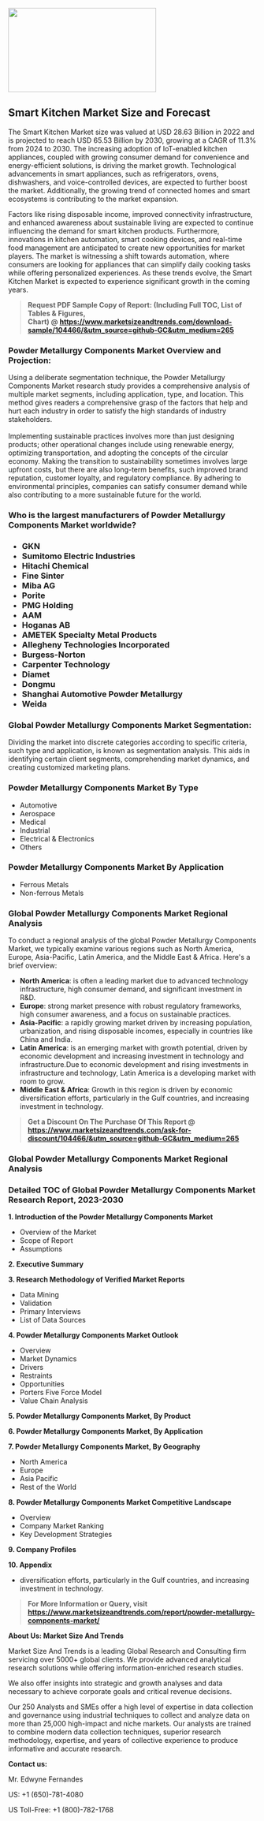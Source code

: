<p><img class="alignnone size-medium wp-image-20088" src="https://ffe5etoiles.com/wp-content/uploads/2024/12/MST1-300x171.png" alt="" width="300" height="171" /></p><h2>Smart Kitchen Market Size and Forecast</h2><p>The Smart Kitchen Market size was valued at USD 28.63 Billion in 2022 and is projected to reach USD 65.53 Billion by 2030, growing at a CAGR of 11.3% from 2024 to 2030. The increasing adoption of IoT-enabled kitchen appliances, coupled with growing consumer demand for convenience and energy-efficient solutions, is driving the market growth. Technological advancements in smart appliances, such as refrigerators, ovens, dishwashers, and voice-controlled devices, are expected to further boost the market. Additionally, the growing trend of connected homes and smart ecosystems is contributing to the market expansion.</p><p>Factors like rising disposable income, improved connectivity infrastructure, and enhanced awareness about sustainable living are expected to continue influencing the demand for smart kitchen products. Furthermore, innovations in kitchen automation, smart cooking devices, and real-time food management are anticipated to create new opportunities for market players. The market is witnessing a shift towards automation, where consumers are looking for appliances that can simplify daily cooking tasks while offering personalized experiences. As these trends evolve, the Smart Kitchen Market is expected to experience significant growth in the coming years.</p></p><blockquote id="" class=""><strong>Request PDF Sample Copy of Report: (Including Full TOC, List of Tables &amp; Figures, Chart)&nbsp;@&nbsp;<strong><a href="https://www.marketsizeandtrends.com/download-sample/104466/&utm_source=github-GC&utm_medium=265" target="_blank">https://www.marketsizeandtrends.com/download-sample/104466/&utm_source=github-GC&utm_medium=265</a></strong></strong></blockquote><h3 id="" class="">Powder Metallurgy Components Market&nbsp;Overview and Projection:</h3><p id="" class="">Using a deliberate segmentation technique, the Powder Metallurgy Components Market research study provides a comprehensive analysis of multiple market segments, including application, type, and location. This method gives readers a comprehensive grasp of the factors that help and hurt each industry in order to satisfy the high standards of industry stakeholders. <br /> <br />Implementing sustainable practices involves more than just designing products; other operational changes include using renewable energy, optimizing transportation, and adopting the concepts of the circular economy. Making the transition to sustainability sometimes involves large upfront costs, but there are also long-term benefits, such improved brand reputation, customer loyalty, and regulatory compliance. By adhering to environmental principles, companies can satisfy consumer demand while also contributing to a more sustainable future for the world.</p><h3 id="" class="">Who is the largest manufacturers of&nbsp;Powder Metallurgy Components Market worldwide?</h3><h3 class=""><p><ul><li>GKN </li><li> Sumitomo Electric Industries </li><li> Hitachi Chemical </li><li> Fine Sinter </li><li> Miba AG </li><li> Porite </li><li> PMG Holding </li><li> AAM </li><li> Hoganas AB </li><li> AMETEK Specialty Metal Products </li><li> Allegheny Technologies Incorporated </li><li> Burgess-Norton </li><li> Carpenter Technology </li><li> Diamet </li><li> Dongmu </li><li> Shanghai Automotive Powder Metallurgy </li><li> Weida</li></ul></p></h3><h3 id="" class="">Global&nbsp;Powder Metallurgy Components Market Segmentation:</h3><p id="" class="">Dividing the market into discrete categories according to specific criteria, such type and application, is known as segmentation analysis. This aids in identifying certain client segments, comprehending market dynamics, and creating customized marketing plans.</p><h3 id="" class="">Powder Metallurgy Components Market&nbsp;By Type</h3><p><p><ul><li>Automotive</li><li> Aerospace</li><li> Medical</li><li> Industrial</li><li> Electrical & Electronics</li><li> Others</p></li></ul></p></p><h3 id="" class="">Powder Metallurgy Components Market&nbsp;By Application</h3><p class=""><p><ul><li>Ferrous Metals</li><li> Non-ferrous Metals</li></ul></p></p><h3 id="" class="">Global Powder Metallurgy Components Market Regional Analysis</h3><p id="" class="">To conduct a regional analysis of the global Powder Metallurgy Components Market, we typically examine various regions such as North America, Europe, Asia-Pacific, Latin America, and the Middle East &amp; Africa. Here's a brief overview:</p><ul><li><strong>North America</strong>: is often a leading market due to advanced technology infrastructure, high consumer demand, and significant investment in R&amp;D.</li><li><strong>Europe</strong>: strong market presence with robust regulatory frameworks, high consumer awareness, and a focus on sustainable practices.</li><li><strong>Asia-Pacific</strong>: a rapidly growing market driven by increasing population, urbanization, and rising disposable incomes, especially in countries like China and India.</li><li><strong>Latin America</strong>: is an emerging market with growth potential, driven by economic development and increasing investment in technology and infrastructure.Due to economic development and rising investments in infrastructure and technology, Latin America is a developing market with room to grow.</li><li><strong>Middle East &amp; Africa</strong>: Growth in this region is driven by economic diversification efforts, particularly in the Gulf countries, and increasing investment in technology.</li></ul><blockquote id="" class=""><strong>Get a Discount On The Purchase Of This Report @ <strong><a href="https://www.marketsizeandtrends.com/ask-for-discount/104466/&utm_source=github-GC&utm_medium=265" target="_blank">https://www.marketsizeandtrends.com/ask-for-discount/104466/&utm_source=github-GC&utm_medium=265</a></strong></strong></blockquote><h3 id="" class="">Global Powder Metallurgy Components Market Regional Analysis</h3><h3 id="" class="">Detailed TOC of Global Powder Metallurgy Components Market Research Report, 2023-2030</h3><p id="" class=""><strong>1. Introduction of the Powder Metallurgy Components Market</strong></p><ul><li>Overview of the Market</li><li>Scope of Report</li><li>Assumptions</li></ul><p id="" class=""><strong>2. Executive Summary</strong></p><p id="" class=""><strong>3. Research Methodology of Verified Market Reports</strong></p><ul><li>Data Mining</li><li>Validation</li><li>Primary Interviews</li><li>List of Data Sources</li></ul><p id="" class=""><strong>4. Powder Metallurgy Components Market Outlook</strong></p><ul><li>Overview</li><li>Market Dynamics</li><li>Drivers</li><li>Restraints</li><li>Opportunities</li><li>Porters Five Force Model</li><li>Value Chain Analysis</li></ul><p id="" class=""><strong>5. Powder Metallurgy Components Market, By Product</strong></p><p id="" class=""><strong>6. Powder Metallurgy Components Market, By Application</strong></p><p id="" class=""><strong>7. Powder Metallurgy Components Market, By Geography</strong></p><ul><li>North America</li><li>Europe</li><li>Asia Pacific</li><li>Rest of the World</li></ul><p id="" class=""><strong>8. Powder Metallurgy Components Market Competitive Landscape</strong></p><ul><li>Overview</li><li>Company Market Ranking</li><li>Key Development Strategies</li></ul><p id="" class=""><strong>9. Company Profiles</strong></p><p id="" class=""><strong>10. Appendix</strong></p><ul><li>diversification efforts, particularly in the Gulf countries, and increasing investment in technology.</li></ul><blockquote id="" class=""><strong>For More Information or Query, visit <strong><strong><a href="https://www.marketsizeandtrends.com/report/powder-metallurgy-components-market/" target="_blank">https://www.marketsizeandtrends.com/report/powder-metallurgy-components-market/</a></strong></strong></strong></blockquote><p id="" class=""><strong>About Us: Market Size And Trends</strong></p><p id="" class="">Market Size And Trends is a leading Global Research and Consulting firm servicing over 5000+ global clients. We provide advanced analytical research solutions while offering information-enriched research studies.</p><p id="" class="">We also offer insights into strategic and growth analyses and data necessary to achieve corporate goals and critical revenue decisions.</p><p id="" class="">Our 250 Analysts and SMEs offer a high level of expertise in data collection and governance using industrial techniques to collect and analyze data on more than 25,000 high-impact and niche markets. Our analysts are trained to combine modern data collection techniques, superior research methodology, expertise, and years of collective experience to produce informative and accurate research.</p><p id="" class=""><strong>Contact us:</strong></p><p id="" class="">Mr. Edwyne Fernandes</p><p id="" class="">US: +1 (650)-781-4080</p><p id="" class="">US Toll-Free: +1 (800)-782-1768</p>
